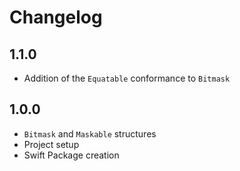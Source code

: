 # Changelog

## 1.1.0

* Addition of the `Equatable` conformance to `Bitmask`

## 1.0.0

* `Bitmask` and `Maskable` structures
* Project setup
* Swift Package creation
